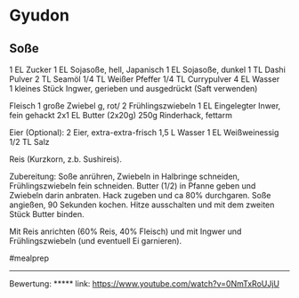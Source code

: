 # Gyudon
## Soße
1 EL Zucker 
1 EL Sojasoße, hell, Japanisch 
1 EL Sojasoße, dunkel 
1 TL Dashi Pulver 
2 TL Seamöl 
1/4 TL Weißer Pfeffer 
1/4 TL Currypulver 
4 EL Wasser  
1 kleines Stück Ingwer, gerieben und ausgedrückt (Saft verwenden)

Fleisch
1 große Zwiebel              g, rot/
2 Frühlingszwiebeln
1 EL Eingelegter Inwer, fein gehackt
2x1 EL Butter (2x20g)
250g Rinderhack, fettarm

Eier (Optional):
2 Eier, extra-extra-frisch
1,5 L Wasser
1 EL Weißweinessig
1/2 TL Salz

Reis (Kurzkorn, z.b. Sushireis).

Zubereitung:
Soße anrühren, Zwiebeln in Halbringe schneiden, Frühlingszwiebeln fein schneiden.
Butter (1/2) in Pfanne geben und Zwiebeln darin anbraten. Hack zugeben und ca 80% durchgaren.
Soße angießen, 90 Sekunden kochen.
Hitze ausschalten und mit dem zweiten Stück Butter binden.

Mit Reis anrichten (60% Reis, 40% Fleisch) und mit Ingwer und Frühlingszwiebeln (und eventuell Ei garnieren).

#mealprep

---
Bewertung: *****
link: https://www.youtube.com/watch?v=0NmTxRoUJjU
